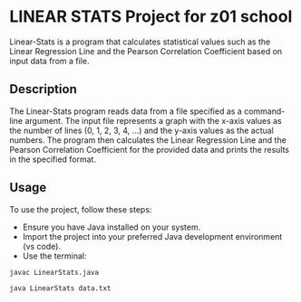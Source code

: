 # LINEAR STATS Project for z01 school

Linear-Stats is a program that calculates statistical values such as the Linear Regression Line and the Pearson Correlation Coefficient based on input data from a file.

## Description

The Linear-Stats program reads data from a file specified as a command-line argument. The input file represents a graph with the x-axis values as the number of lines (0, 1, 2, 3, 4, ...) and the y-axis values as the actual numbers. The program then calculates the Linear Regression Line and the Pearson Correlation Coefficient for the provided data and prints the results in the specified format.

## Usage

To use the project, follow these steps:

* Ensure you have Java installed on your system.
* Import the project into your preferred Java development environment (vs code).
* Use the terminal: 
````
javac LinearStats.java
````
````
java LinearStats data.txt
````

